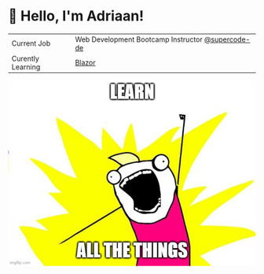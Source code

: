 # :wave: Hello, I'm Adriaan!
| | |
|-|-|
|Current Job       |  Web Development Bootcamp Instructor [@supercode-de](https://github.com/orgs/supercode-de)|
|Curently Learning | [Blazor](https://blazor.net)                                                              |

![Learn All the Things](https://github.com/avanderbergh/avanderbergh/blob/master/47qtes.jpg?raw=true)
